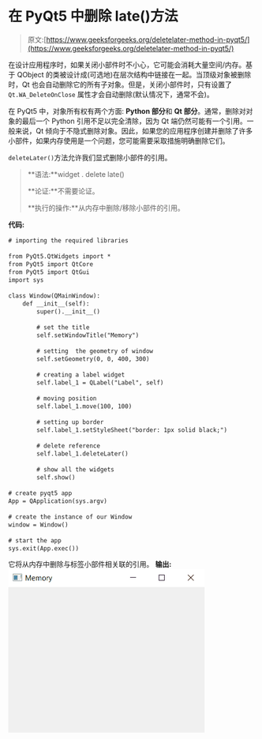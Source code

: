 # 在 PyQt5 中删除 late()方法

> 原文:[https://www.geeksforgeeks.org/deletelater-method-in-pyqt5/](https://www.geeksforgeeks.org/deletelater-method-in-pyqt5/)

在设计应用程序时，如果关闭小部件时不小心，它可能会消耗大量空间/内存。基于 QObject 的类被设计成(可选地)在层次结构中链接在一起。当顶级对象被删除时，Qt 也会自动删除它的所有子对象。但是，关闭小部件时，只有设置了`Qt.WA_DeleteOnClose` 属性才会自动删除(默认情况下，通常不会)。

在 PyQt5 中，对象所有权有两个方面: **Python 部分**和 **Qt 部分**。通常，删除对对象的最后一个 Python 引用不足以完全清除，因为 Qt 端仍然可能有一个引用。一般来说，Qt 倾向于不隐式删除对象。因此，如果您的应用程序创建并删除了许多小部件，如果内存使用是一个问题，您可能需要采取措施明确删除它们。

`deleteLater()`方法允许我们显式删除小部件的引用。

> **语法:**widget . delete late()
> 
> **论证:**不需要论证。
> 
> **执行的操作:**从内存中删除/移除小部件的引用。

**代码:**

```
# importing the required libraries

from PyQt5.QtWidgets import * 
from PyQt5 import QtCore
from PyQt5 import QtGui
import sys

class Window(QMainWindow):
    def __init__(self):
        super().__init__()

        # set the title
        self.setWindowTitle("Memory")

        # setting  the geometry of window
        self.setGeometry(0, 0, 400, 300)

        # creating a label widget
        self.label_1 = QLabel("Label", self)

        # moving position
        self.label_1.move(100, 100)

        # setting up border
        self.label_1.setStyleSheet("border: 1px solid black;")

        # delete reference
        self.label_1.deleteLater()

        # show all the widgets
        self.show()

# create pyqt5 app
App = QApplication(sys.argv)

# create the instance of our Window
window = Window()

# start the app
sys.exit(App.exec())
```

它将从内存中删除与标签小部件相关联的引用。
**输出:**
![pyqt-deletelater](img/6256fa99e928c29d0309977dd0344732.png)
